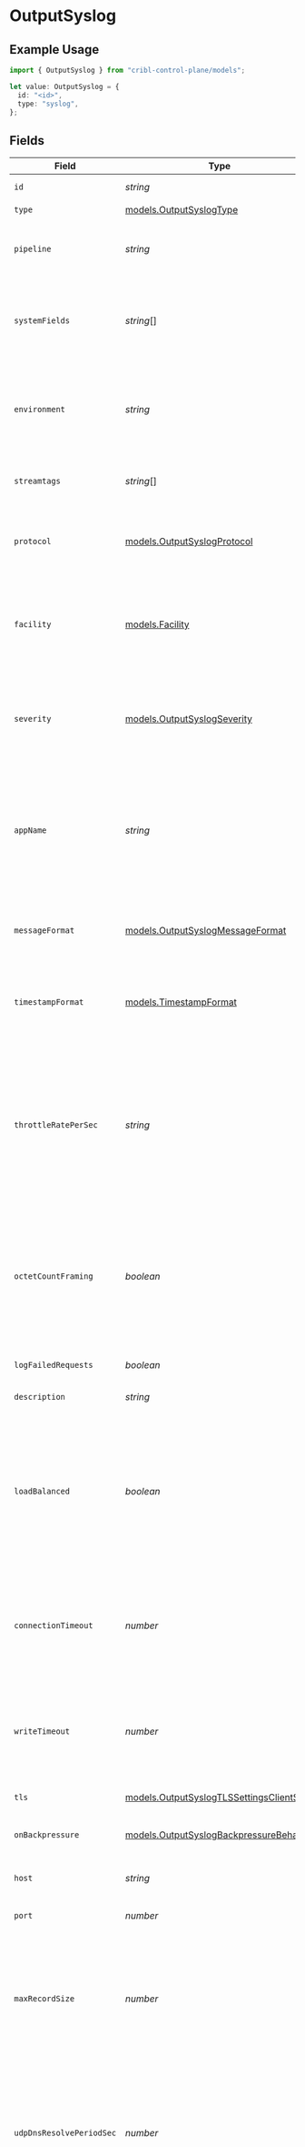 # OutputSyslog

## Example Usage

```typescript
import { OutputSyslog } from "cribl-control-plane/models";

let value: OutputSyslog = {
  id: "<id>",
  type: "syslog",
};
```

## Fields

| Field                                                                                                                                                                                                                                                          | Type                                                                                                                                                                                                                                                           | Required                                                                                                                                                                                                                                                       | Description                                                                                                                                                                                                                                                    |
| -------------------------------------------------------------------------------------------------------------------------------------------------------------------------------------------------------------------------------------------------------------- | -------------------------------------------------------------------------------------------------------------------------------------------------------------------------------------------------------------------------------------------------------------- | -------------------------------------------------------------------------------------------------------------------------------------------------------------------------------------------------------------------------------------------------------------- | -------------------------------------------------------------------------------------------------------------------------------------------------------------------------------------------------------------------------------------------------------------- |
| `id`                                                                                                                                                                                                                                                           | *string*                                                                                                                                                                                                                                                       | :heavy_check_mark:                                                                                                                                                                                                                                             | Unique ID for this output                                                                                                                                                                                                                                      |
| `type`                                                                                                                                                                                                                                                         | [models.OutputSyslogType](../models/outputsyslogtype.md)                                                                                                                                                                                                       | :heavy_check_mark:                                                                                                                                                                                                                                             | N/A                                                                                                                                                                                                                                                            |
| `pipeline`                                                                                                                                                                                                                                                     | *string*                                                                                                                                                                                                                                                       | :heavy_minus_sign:                                                                                                                                                                                                                                             | Pipeline to process data before sending out to this output                                                                                                                                                                                                     |
| `systemFields`                                                                                                                                                                                                                                                 | *string*[]                                                                                                                                                                                                                                                     | :heavy_minus_sign:                                                                                                                                                                                                                                             | Fields to automatically add to events, such as cribl_pipe. Supports wildcards.                                                                                                                                                                                 |
| `environment`                                                                                                                                                                                                                                                  | *string*                                                                                                                                                                                                                                                       | :heavy_minus_sign:                                                                                                                                                                                                                                             | Optionally, enable this config only on a specified Git branch. If empty, will be enabled everywhere.                                                                                                                                                           |
| `streamtags`                                                                                                                                                                                                                                                   | *string*[]                                                                                                                                                                                                                                                     | :heavy_minus_sign:                                                                                                                                                                                                                                             | Tags for filtering and grouping in @{product}                                                                                                                                                                                                                  |
| `protocol`                                                                                                                                                                                                                                                     | [models.OutputSyslogProtocol](../models/outputsyslogprotocol.md)                                                                                                                                                                                               | :heavy_minus_sign:                                                                                                                                                                                                                                             | The network protocol to use for sending out syslog messages                                                                                                                                                                                                    |
| `facility`                                                                                                                                                                                                                                                     | [models.Facility](../models/facility.md)                                                                                                                                                                                                                       | :heavy_minus_sign:                                                                                                                                                                                                                                             | Default value for message facility. Will be overwritten by value of __facility if set. Defaults to user.                                                                                                                                                       |
| `severity`                                                                                                                                                                                                                                                     | [models.OutputSyslogSeverity](../models/outputsyslogseverity.md)                                                                                                                                                                                               | :heavy_minus_sign:                                                                                                                                                                                                                                             | Default value for message severity. Will be overwritten by value of __severity if set. Defaults to notice.                                                                                                                                                     |
| `appName`                                                                                                                                                                                                                                                      | *string*                                                                                                                                                                                                                                                       | :heavy_minus_sign:                                                                                                                                                                                                                                             | Default name for device or application that originated the message. Defaults to Cribl, but will be overwritten by value of __appname if set.                                                                                                                   |
| `messageFormat`                                                                                                                                                                                                                                                | [models.OutputSyslogMessageFormat](../models/outputsyslogmessageformat.md)                                                                                                                                                                                     | :heavy_minus_sign:                                                                                                                                                                                                                                             | The syslog message format depending on the receiver's support                                                                                                                                                                                                  |
| `timestampFormat`                                                                                                                                                                                                                                              | [models.TimestampFormat](../models/timestampformat.md)                                                                                                                                                                                                         | :heavy_minus_sign:                                                                                                                                                                                                                                             | Timestamp format to use when serializing event's time field                                                                                                                                                                                                    |
| `throttleRatePerSec`                                                                                                                                                                                                                                           | *string*                                                                                                                                                                                                                                                       | :heavy_minus_sign:                                                                                                                                                                                                                                             | Rate (in bytes per second) to throttle while writing to an output. Accepts values with multiple-byte units, such as KB, MB, and GB. (Example: 42 MB) Default value of 0 specifies no throttling.                                                               |
| `octetCountFraming`                                                                                                                                                                                                                                            | *boolean*                                                                                                                                                                                                                                                      | :heavy_minus_sign:                                                                                                                                                                                                                                             | Prefix messages with the byte count of the message. If disabled, no prefix will be set, and the message will be appended with a \n.                                                                                                                            |
| `logFailedRequests`                                                                                                                                                                                                                                            | *boolean*                                                                                                                                                                                                                                                      | :heavy_minus_sign:                                                                                                                                                                                                                                             | Use to troubleshoot issues with sending data                                                                                                                                                                                                                   |
| `description`                                                                                                                                                                                                                                                  | *string*                                                                                                                                                                                                                                                       | :heavy_minus_sign:                                                                                                                                                                                                                                             | N/A                                                                                                                                                                                                                                                            |
| `loadBalanced`                                                                                                                                                                                                                                                 | *boolean*                                                                                                                                                                                                                                                      | :heavy_minus_sign:                                                                                                                                                                                                                                             | For optimal performance, enable load balancing even if you have one hostname, as it can expand to multiple IPs.  If this setting is disabled, consider enabling round-robin DNS.                                                                               |
| `connectionTimeout`                                                                                                                                                                                                                                            | *number*                                                                                                                                                                                                                                                       | :heavy_minus_sign:                                                                                                                                                                                                                                             | Amount of time (milliseconds) to wait for the connection to establish before retrying                                                                                                                                                                          |
| `writeTimeout`                                                                                                                                                                                                                                                 | *number*                                                                                                                                                                                                                                                       | :heavy_minus_sign:                                                                                                                                                                                                                                             | Amount of time (milliseconds) to wait for a write to complete before assuming connection is dead                                                                                                                                                               |
| `tls`                                                                                                                                                                                                                                                          | [models.OutputSyslogTLSSettingsClientSide](../models/outputsyslogtlssettingsclientside.md)                                                                                                                                                                     | :heavy_minus_sign:                                                                                                                                                                                                                                             | N/A                                                                                                                                                                                                                                                            |
| `onBackpressure`                                                                                                                                                                                                                                               | [models.OutputSyslogBackpressureBehavior](../models/outputsyslogbackpressurebehavior.md)                                                                                                                                                                       | :heavy_minus_sign:                                                                                                                                                                                                                                             | How to handle events when all receivers are exerting backpressure                                                                                                                                                                                              |
| `host`                                                                                                                                                                                                                                                         | *string*                                                                                                                                                                                                                                                       | :heavy_minus_sign:                                                                                                                                                                                                                                             | The hostname of the receiver                                                                                                                                                                                                                                   |
| `port`                                                                                                                                                                                                                                                         | *number*                                                                                                                                                                                                                                                       | :heavy_minus_sign:                                                                                                                                                                                                                                             | The port to connect to on the provided host                                                                                                                                                                                                                    |
| `maxRecordSize`                                                                                                                                                                                                                                                | *number*                                                                                                                                                                                                                                                       | :heavy_minus_sign:                                                                                                                                                                                                                                             | Maximum size of syslog messages. Make sure this value is less than or equal to the MTU to avoid UDP packet fragmentation.                                                                                                                                      |
| `udpDnsResolvePeriodSec`                                                                                                                                                                                                                                       | *number*                                                                                                                                                                                                                                                       | :heavy_minus_sign:                                                                                                                                                                                                                                             | How often to resolve the destination hostname to an IP address. Ignored if the destination is an IP address. A value of 0 means every message sent will incur a DNS lookup.                                                                                    |
| `pqMaxFileSize`                                                                                                                                                                                                                                                | *string*                                                                                                                                                                                                                                                       | :heavy_minus_sign:                                                                                                                                                                                                                                             | The maximum size to store in each queue file before closing and optionally compressing (KB, MB, etc.)                                                                                                                                                          |
| `pqMaxSize`                                                                                                                                                                                                                                                    | *string*                                                                                                                                                                                                                                                       | :heavy_minus_sign:                                                                                                                                                                                                                                             | The maximum disk space that the queue can consume (as an average per Worker Process) before queueing stops. Enter a numeral with units of KB, MB, etc.                                                                                                         |
| `pqPath`                                                                                                                                                                                                                                                       | *string*                                                                                                                                                                                                                                                       | :heavy_minus_sign:                                                                                                                                                                                                                                             | The location for the persistent queue files. To this field's value, the system will append: /<worker-id>/<output-id>.                                                                                                                                          |
| `pqCompress`                                                                                                                                                                                                                                                   | [models.OutputSyslogCompression](../models/outputsyslogcompression.md)                                                                                                                                                                                         | :heavy_minus_sign:                                                                                                                                                                                                                                             | Codec to use to compress the persisted data                                                                                                                                                                                                                    |
| `pqOnBackpressure`                                                                                                                                                                                                                                             | [models.OutputSyslogQueueFullBehavior](../models/outputsyslogqueuefullbehavior.md)                                                                                                                                                                             | :heavy_minus_sign:                                                                                                                                                                                                                                             | How to handle events when the queue is exerting backpressure (full capacity or low disk). 'Block' is the same behavior as non-PQ blocking. 'Drop new data' throws away incoming data, while leaving the contents of the PQ unchanged.                          |
| `pqMode`                                                                                                                                                                                                                                                       | [models.OutputSyslogMode](../models/outputsyslogmode.md)                                                                                                                                                                                                       | :heavy_minus_sign:                                                                                                                                                                                                                                             | In Error mode, PQ writes events to the filesystem if the Destination is unavailable. In Backpressure mode, PQ writes events to the filesystem when it detects backpressure from the Destination. In Always On mode, PQ always writes events to the filesystem. |
| `pqControls`                                                                                                                                                                                                                                                   | [models.OutputSyslogPqControls](../models/outputsyslogpqcontrols.md)                                                                                                                                                                                           | :heavy_minus_sign:                                                                                                                                                                                                                                             | N/A                                                                                                                                                                                                                                                            |